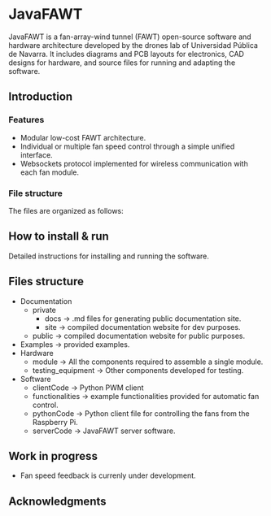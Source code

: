 # JavaFAWT
JavaFAWT is a fan-array-wind tunnel (FAWT) open-source software and hardware architecture developed by the drones lab of Universidad Pública de Navarra. It includes diagrams and PCB layouts for electronics, CAD designs for hardware, and source files for running and adapting the software. 
## Introduction
### Features
* Modular low-cost FAWT architecture.
* Individual or multiple fan speed control through a simple unified interface.
* Websockets protocol implemented for wireless communication with each fan module.
### File structure
The files are organized as follows:

## How to install & run
Detailed instructions for installing and running the software.

## Files structure
- Documentation
  - private
    - docs -> .md files for generating public documentation site.
    - site -> compiled documentation website for dev purposes.
  - public -> compiled documentation website for public purposes.
- Examples -> provided examples.
- Hardware
  - module -> All the components required to assemble a single module.
  - testing_equipment -> Other components developed for testing.
- Software
  - clientCode -> Python PWM client
  - functionalities -> example functionalities provided for automatic fan control.
  - pythonCode -> Python client file for controlling the fans from the Raspberry Pi.
  - serverCode -> JavaFAWT server software.

  
## Work in progress
* Fan speed feedback is currenly under development.
  
## Acknowledgments

